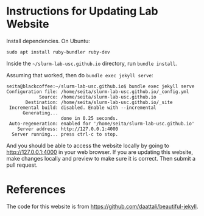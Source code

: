 # Instructions for Updating Lab Website

Install dependencies. On Ubuntu:

```
sudo apt install ruby-bundler ruby-dev
```

Inside the `~/slurm-lab-usc.github.io` directory, run `bundle install`.

Assuming that worked, then do `bundle exec jekyll serve`:

```
seita@blackcoffee:~/slurm-lab-usc.github.io$ bundle exec jekyll serve
Configuration file: /home/seita/slurm-lab-usc.github.io/_config.yml
            Source: /home/seita/slurm-lab-usc.github.io
       Destination: /home/seita/slurm-lab-usc.github.io/_site
 Incremental build: disabled. Enable with --incremental
      Generating... 
                    done in 0.25 seconds.
 Auto-regeneration: enabled for '/home/seita/slurm-lab-usc.github.io'
    Server address: http://127.0.0.1:4000
  Server running... press ctrl-c to stop.
```

And you should be able to access the website locally by going to
http://127.0.0.1:4000 in your web browser. If you are updating this website,
make changes locally and preview to make sure it is correct. Then submit a pull
request.


# References

The code for this website is from https://github.com/daattali/beautiful-jekyll.
